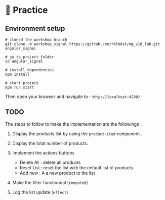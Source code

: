 # 🧪 Practice

## Environment setup

```
# cloned the workshop branch
git clone -b workshop_signal https://github.com/rblmdst/ng_v16_lab.git angular_signal

# go to project folder
cd angular_signal

# install dependencies
npm install

# start project
npm run start
```

Then open your browser and navigate to : `http://localhost:4200/`

## TODO

The steps to follow to make the implementation are the followings :

1. Display the products list by using the `product-item` component .
1. Display the total number of products.
1. Implement the actions buttons

   - Delete All : delete all products
   - Reset List : reset the list with the default list of products
   - Add new : A a new product to the list

1. Make the filter functionnal (`computed`)
1. Log the list update (`effect`)
